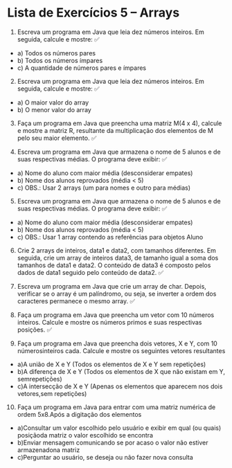 # Lista de Exercícios 5 – Arrays
1. Escreva um programa em Java que leia dez números inteiros. Em seguida, calcule
e mostre: ✅
- a) Todos os números pares
- b) Todos os números ímpares
- c) A quantidade de números pares e ímpares

2. Escreva um programa em Java que leia dez números inteiros. Em seguida, calcule
e mostre: ✅
- a) O maior valor do array
- b) O menor valor do array

3. Faça um programa em Java que preencha uma matriz M(4 x 4), calcule e mostre a
matriz R, resultante da multiplicação dos elementos de M pelo seu maior elemento. ✅

4. Escreva um programa em Java que armazena o nome de 5 alunos e de suas
respectivas médias. O programa deve exibir: ✅
- a) Nome do aluno com maior média (desconsiderar empates)
- b) Nome dos alunos reprovados (média < 5)
- c) OBS.: Usar 2 arrays (um para nomes e outro para médias)

5. Escreva um programa em Java que armazena o nome de 5 alunos e de suas
respectivas médias. O programa deve exibir: ✅
- a) Nome do aluno com maior média (desconsiderar empates)
- b) Nome dos alunos reprovados (média < 5)
- c) OBS.: Usar 1 array contendo as referências para objetos Aluno

6. Crie 2 arrays de inteiros, data1 e data2, com tamanhos diferentes. Em seguida, crie
um array de inteiros data3, de tamanho igual a soma dos tamanhos de data1 e
data2. O conteúdo de data3 é composto pelos dados de data1 seguido pelo
conteúdo de data2. ✅

7. Escreva um programa em Java que crie um array de char. Depois, verificar se o
array é um palíndromo, ou seja, se inverter a ordem dos caracteres permanece o
mesmo array. ✅

8. Faça um programa em Java que preencha um vetor com 10 números inteiros.
Calcule e mostre os números primos e suas respectivas posições. ✅

9. Faça um programa em Java que preencha dois vetores, X e Y, com 10 númerosinteiros cada. Calcule e mostre os seguintes vetores resultantes
- a)A união de X e Y (Todos os elementos de X e Y sem repetições)
- b)A diferença de X e Y (Todos os elementos de X que não existam em Y, semrepetições)
- c)A intersecção de X e Y (Apenas os elementos que aparecem nos dois vetores,sem repetições)

10. Faça um programa em Java para entrar com uma matriz numérica de ordem 5x8.Após a digitação dos elementos 
- a)Consultar um valor escolhido pelo usuário e exibir em qual (ou quais) posiçãoda matriz o valor escolhido se encontra
- b)Enviar mensagem comunicando se por acaso o valor não estiver armazenadona matriz
- c)Perguntar ao usuário, se deseja ou não fazer nova consulta